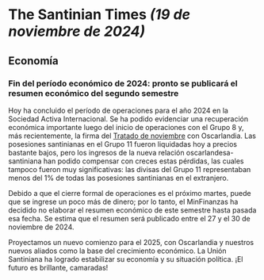 # The Santinian Times _(19 de noviembre de 2024)_

## Economía

### Fin del período económico de 2024: pronto se publicará el resumen económico del segundo semestre

Hoy ha concluido el período de operaciones para el año 2024 en la Sociedad Activa Internacional. Se ha podido evidenciar una
recuperación económica importante luego del inicio de operaciones con el Grupo 8 y, más recientemente, la firma del [Tratado
de noviembre](./times_11-12-2024.md) con Oscarlandia. Las posesiones santinianas en el Grupo 11 fueron liquidadas hoy a precios
bastante bajos, pero los ingresos de la nueva relación oscarlandesa-santiniana han podido compensar con creces estas pérdidas,
las cuales tampoco fueron muy significativas: las divisas del Grupo 11 representaban menos del 1% de todas las posesiones
santinianas en el extranjero.

Debido a que el cierre formal de operaciones es el próximo martes, puede que se ingrese un poco más de dinero; por lo tanto,
el MinFinanzas ha decidido no elaborar el resumen económico de este semestre hasta pasada esa fecha. Se estima que el resumen
será publicado entre el 27 y el 30 de noviembre de 2024.

Proyectamos un nuevo comienzo para el 2025, con Oscarlandia y nuestros nuevos aliados como la base del crecimiento económico.
La Unión Santiniana ha logrado estabilizar su economía y su situación política. ¡El futuro es brillante, camaradas!

